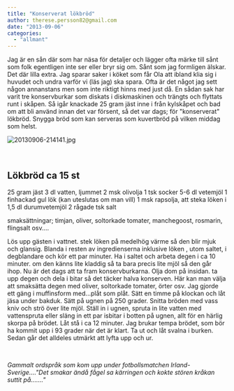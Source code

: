 ```yaml
---
title: "Konserverat lökbröd"
author: therese.persson82@gmail.com
date: "2013-09-06"
categories: 
  - "allmant"
---
```


Jag är en sån där som har näsa för detaljer och lägger ofta märke till sånt som folk egentligen inte ser eller bryr sig om. Sånt som jag formligen älskar. Det där lilla extra. Jag sparar saker i köket som får Ola att ibland klia sig i huvudet och undra varför vi (läs jag) ska spara. Ofta är det något jag sett någon annanstans men som inte riktigt hinns med just då. En sådan sak har varit tre konservburkar som diskats i diskmaskinen och trängts och flyttats runt i skåpen. Så igår knackade 25 gram jäst inne i från kylskåpet och bad om att bli använd innan det var försent, så det var dags; för "konserverat" lökbröd. Snygga bröd som kan serveras som kuvertbröd på vilken middag som helst.

![20130906-214141.jpg](/static/img/20130906-214141.jpg)

 

## **Lökbröd ca 15 st**

25 gram jäst 3 dl vatten, ljummet 2 msk olivolja 1 tsk socker 5-6 dl vetemjöl 1 finhackad gul lök (kan uteslutas om man vill) 1 msk rapsolja, att steka löken i 1,5 dl durumvetemjöl 2 rågade tsk salt

smaksättningar; timjan, oliver, soltorkade tomater, manchegoost, rosmarin, flingsalt osv....

Lös upp gästen i vattnet. stek löken på medelhög värme så den blir mjuk och glansig. Blanda i resten av ingredienserna inklusive löken , utom saltet, i degblandare och kör ett par minuter. Ha i saltet och arbeta degen i ca 10 minuter. om den känns lite kladdig så ta bara precis lite mjöl så den går ihop. Nu är det dags att ta fram konservburkarna. Olja dom på insidan. ta upp degen och dela i bitar så det täcker halva konserven. Här kan man välja att smaksätta degen med oliver, soltorkade tomater, örter osv. Jag gjorde ett gäng i muffinsform med...plåt som plåt. Sätt en timme på klockan och låt jäsa under bakduk. Sätt på ugnen på 250 grader. Snitta bröden med vass kniv och strö över lite mjöl. Ställ in i ugnen, spruta in lite vatten med vattenspruta eller släng in ett par isbitar i botten på ugnen, allt för en härlig skorpa på brödet. Låt stå i ca 12 minuter. Jag brukar tempa brödet, som bör ha kommit upp i 93 grader när det är klart. Ta ut och låt svalna i burken. Sedan går det alldeles utmärkt att lyfta upp och ur.

 

_Gammalt ordspråk som kom upp under fotbollsmatchen Irland-Sverige...."Det smakar ändå fågel sa kärringen och kokte stören kråkan suttit på......."_
